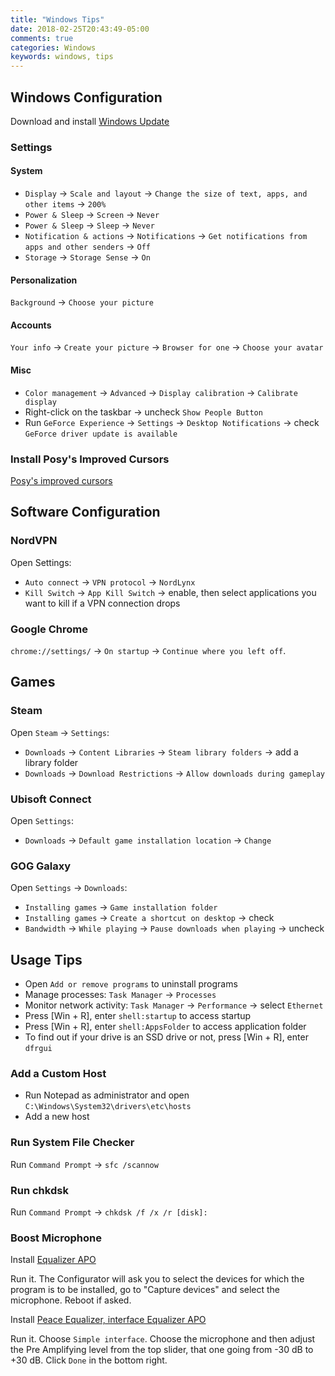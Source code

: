 ```yaml
---
title: "Windows Tips"
date: 2018-02-25T20:43:49-05:00
comments: true
categories: Windows
keywords: windows, tips
---
```


## Windows Configuration

Download and install [Windows Update](https://www.microsoft.com/en-us/software-download/windows10/)

### Settings

#### System

- `Display` → `Scale and layout` → `Change the size of text, apps, and other items` → `200%`
- `Power & Sleep` → `Screen` → `Never`
- `Power & Sleep` → `Sleep` → `Never`
- `Notification & actions` → `Notifications` → `Get notifications from apps and other senders` → `Off`
- `Storage` → `Storage Sense` → `On`

#### Personalization

`Background` → `Choose your picture`

#### Accounts

`Your info` → `Create your picture` → `Browser for one` → `Choose your avatar`

#### Misc

- `Color management` → `Advanced` → `Display calibration` → `Calibrate display`
- Right-click on the taskbar → uncheck `Show People Button`
- Run `GeForce Experience` → `Settings` → `Desktop Notifications` → check `GeForce driver update is available`

### Install Posy's Improved Cursors

[Posy's improved cursors](http://www.michieldb.nl/other/cursors/)

## Software Configuration

### NordVPN

Open Settings:

- `Auto connect` → `VPN protocol` → `NordLynx`
- `Kill Switch` → `App Kill Switch` → enable, then select applications you want to kill if a VPN connection drops

### Google Chrome

`chrome://settings/` → `On startup` → `Continue where you left off`.

## Games

### Steam

Open `Steam` → `Settings`:

- `Downloads` → `Content Libraries` → `Steam library folders` → add a library folder
- `Downloads` → `Download Restrictions` → `Allow downloads during gameplay`

### Ubisoft Connect

Open `Settings`:

- `Downloads` → `Default game installation location` → `Change`

### GOG Galaxy

Open `Settings` → `Downloads`:

- `Installing games` → `Game installation folder`
- `Installing games` → `Create a shortcut on desktop` → check
- `Bandwidth` → `While playing` → `Pause downloads when playing` → uncheck

## Usage Tips

- Open `Add or remove programs` to uninstall programs
- Manage processes: `Task Manager` → `Processes`
- Monitor network activity: `Task Manager` → `Performance` → select `Ethernet`
- Press [Win + R], enter `shell:startup` to access startup
- Press [Win + R], enter `shell:AppsFolder` to access application folder
- To find out if your drive is an SSD drive or not, press [Win + R], enter `dfrgui`

### Add a Custom Host

- Run Notepad as administrator and open `C:\Windows\System32\drivers\etc\hosts`
- Add a new host

### Run System File Checker

Run `Command Prompt` → `sfc /scannow`

### Run chkdsk

Run `Command Prompt` → `chkdsk /f /x /r [disk]:`

### Boost Microphone

Install [Equalizer APO](https://sourceforge.net/projects/equalizerapo/)

Run it. The Configurator will ask you to select the devices for which the program is to be installed, go to "Capture devices" and select the microphone. Reboot if asked.

Install [Peace Equalizer, interface Equalizer APO](https://sourceforge.net/projects/peace-equalizer-apo-extension/)

Run it. Choose `Simple interface`. Choose the microphone and then adjust the Pre Amplifying level from the top slider, that one going from -30 dB to +30 dB. Click `Done` in the bottom right.

